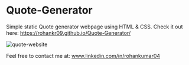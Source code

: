# Quote-Generator
Simple static Quote generator webpage using HTML & CSS.
Check it out here: https://rohankr09.github.io/Quote-Generator/

![quote-website](https://github.com/rohankr09/Quote-Generator/assets/112258054/ddb45183-20e2-4ac1-8ae7-7c118246c6b7)


Feel free to contact me at: www.linkedin.com/in/rohankumar04
